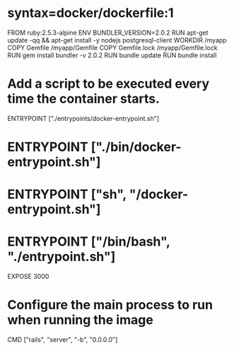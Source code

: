 # syntax=docker/dockerfile:1
FROM ruby:2.5.3-alpine
ENV BUNDLER_VERSION=2.0.2
RUN apt-get update -qq && apt-get install -y nodejs postgresql-client
WORKDIR /myapp
COPY Gemfile /myapp/Gemfile
COPY Gemfile.lock /myapp/Gemfile.lock
RUN gem install bundler -v 2.0.2
RUN bundle update
RUN bundle install

# Add a script to be executed every time the container starts.
ENTRYPOINT ["./entrypoints/docker-entrypoint.sh"]
# ENTRYPOINT ["./bin/docker-entrypoint.sh"]
# ENTRYPOINT ["sh", "/docker-entrypoint.sh"]
# ENTRYPOINT ["/bin/bash", "./entrypoint.sh"]
EXPOSE 3000

# Configure the main process to run when running the image
CMD ["rails", "server", "-b", "0.0.0.0"]